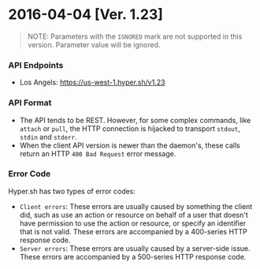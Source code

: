 # 2016-04-04 [Ver. 1.23]

> NOTE: Parameters with the `IGNORED` mark are not supported in this version. Parameter value will be ignored.

### API Endpoints

- Los Angels: https://us-west-1.hyper.sh/v1.23

### API Format
 - The API tends to be REST. However, for some complex commands, like `attach`
   or `pull`, the HTTP connection is hijacked to transport `stdout`,
   `stdin` and `stderr`.
 - When the client API version is newer than the daemon's, these calls return an HTTP
   `400 Bad Request` error message.

### Error Code
Hyper.sh has two types of error codes:

- `Client errors`: These errors are usually caused by something the client did, such as use an action or resource on behalf of a user that doesn't have permission to use the action or resource, or specify an identifier that is not valid. These errors are accompanied by a 400-series HTTP response code.
- `Server errors`: These errors are usually caused by a server-side issue. These errors are accompanied by a 500-series HTTP response code.
